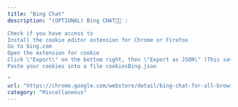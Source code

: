 ```yaml
---
title: "Bing Chat"
description: "(OPTIONAL) Bing CHAT👨‍💻 :

Check if you have access to 
Install the cookie editor extension for Chrome or Firefox
Go to bing.com
Open the extension for cookie
Click \"Export\" on the bottom right, then \"Export as JSON\" (This saves your cookies to clipboard)
Paste your cookies into a file cookiesBing.json

"
url: "https://chrome.google.com/webstore/detail/bing-chat-for-all-browser/jofbglonpbndadajbafmmaklbfbkggpo"
category: "Miscellaneous"
---
```

